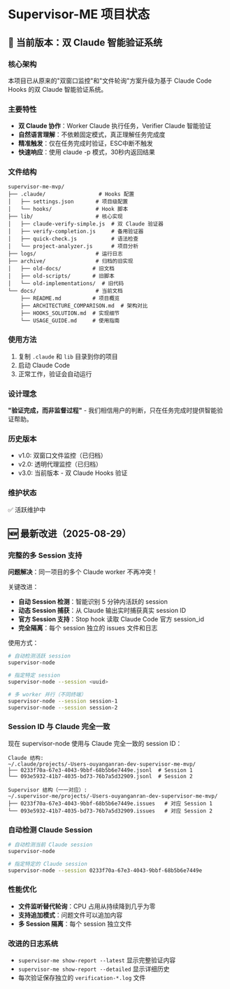 # Supervisor-ME 项目状态

## 🎯 当前版本：双 Claude 智能验证系统

### 核心架构
本项目已从原来的"双窗口监控"和"文件轮询"方案升级为基于 Claude Code Hooks 的双 Claude 智能验证系统。

### 主要特性
- **双 Claude 协作**：Worker Claude 执行任务，Verifier Claude 智能验证
- **自然语言理解**：不依赖固定模式，真正理解任务完成度
- **精准触发**：仅在任务完成时验证，ESC中断不触发
- **快速响应**：使用 claude -p 模式，30秒内返回结果

### 文件结构
```
supervisor-me-mvp/
├── .claude/                 # Hooks 配置
│   ├── settings.json       # 项目级配置
│   └── hooks/              # Hook 脚本
├── lib/                    # 核心实现
│   ├── claude-verify-simple.js  # 双 Claude 验证器
│   ├── verify-completion.js     # 备用验证器
│   ├── quick-check.js           # 语法检查
│   └── project-analyzer.js      # 项目分析
├── logs/                   # 运行日志
├── archive/                # 归档的旧实现
│   ├── old-docs/          # 旧文档
│   ├── old-scripts/       # 旧脚本
│   └── old-implementations/  # 旧代码
└── docs/                   # 当前文档
    ├── README.md          # 项目概览
    ├── ARCHITECTURE_COMPARISON.md  # 架构对比
    ├── HOOKS_SOLUTION.md  # 实现细节
    └── USAGE_GUIDE.md     # 使用指南
```

### 使用方法
1. 复制 `.claude` 和 `lib` 目录到你的项目
2. 启动 Claude Code
3. 正常工作，验证会自动运行

### 设计理念
**"验证完成，而非监督过程"** - 我们相信用户的判断，只在任务完成时提供智能验证帮助。

### 历史版本
- v1.0: 双窗口文件监控（已归档）
- v2.0: 透明代理监控（已归档）
- v3.0: 当前版本 - 双 Claude Hooks 验证

### 维护状态
✅ 活跃维护中

## 🆕 最新改进（2025-08-29）

### 完整的多 Session 支持
**问题解决**：同一项目的多个 Claude worker 不再冲突！

关键改进：
- **自动 Session 检测**：智能识别 5 分钟内活跃的 session
- **动态 Session 捕获**：从 Claude 输出实时捕获真实 session ID  
- **官方 Session 支持**：Stop hook 读取 Claude Code 官方 session_id
- **完全隔离**：每个 session 独立的 issues 文件和日志

使用方式：
```bash
# 自动检测活跃 session
supervisor-node

# 指定特定 session
supervisor-node --session <uuid>

# 多 worker 并行（不同终端）
supervisor-node --session session-1
supervisor-node --session session-2
```

### Session ID 与 Claude 完全一致
现在 supervisor-node 使用与 Claude 完全一致的 session ID：

```
Claude 结构:
~/.claude/projects/-Users-ouyanganran-dev-supervisor-me-mvp/
├── 0233f70a-67e3-4043-9bbf-68b5b6e7449e.jsonl  # Session 1
└── 093e5932-41b7-4035-bd73-76b7a5d32909.jsonl  # Session 2

Supervisor 结构（一一对应）:
~/.supervisor-me/projects/-Users-ouyanganran-dev-supervisor-me-mvp/
├── 0233f70a-67e3-4043-9bbf-68b5b6e7449e.issues   # 对应 Session 1
└── 093e5932-41b7-4035-bd73-76b7a5d32909.issues   # 对应 Session 2
```

### 自动检测 Claude Session
```bash
# 自动检测当前 Claude session
supervisor-node

# 指定特定的 Claude session
supervisor-node --session 0233f70a-67e3-4043-9bbf-68b5b6e7449e
```

### 性能优化
- **文件监听替代轮询**：CPU 占用从持续降到几乎为零
- **支持追加模式**：问题文件可以追加内容
- **多 Session 隔离**：每个 session 独立文件

### 改进的日志系统
- `supervisor-me show-report --latest` 显示完整验证内容
- `supervisor-me show-report --detailed` 显示详细历史
- 每次验证保存独立的 `verification-*.log` 文件